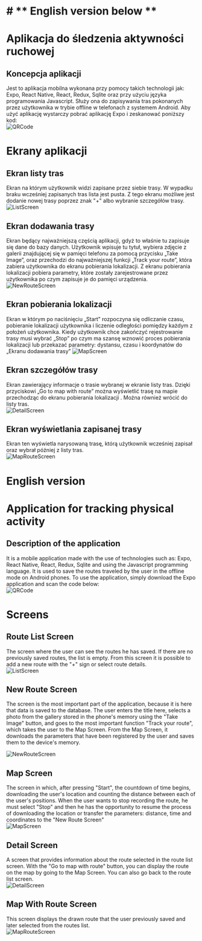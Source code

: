 # # ** English version below **
# Aplikacja do śledzenia aktywności ruchowej
## Koncepcja aplikacji 

Jest to aplikacja mobilna wykonana przy pomocy takich technologii jak: Expo, React Native, React, Redux, Sqlite oraz przy użyciu języka programowania Javascript.
Służy ona do zapisywania tras pokonanych przez użytkownika w trybie offline w telefonach z systemem Android.    Aby użyć aplikację wystarczy pobrać aplikację Expo i zeskanować poniższy kod:  
![QRCode](https://github.com/adsuski/Uniwersytet/blob/master/images/QR.PNG)


# Ekrany aplikacji

## Ekran listy tras
Ekran na którym użytkownik widzi zapisane przez siebie trasy. W wypadku braku wcześniej zapisanych tras lista jest pusta. Z tego ekranu możliwe jest dodanie nowej trasy poprzez znak "+" albo wybranie szczegółów trasy.
![ListScreen](https://github.com/adsuski/Uniwersytet/blob/master/images/ListScreen.jpg)

## Ekran dodawania trasy
Ekran będący najważniejszą częścią aplikacji, gdyż to właśnie tu zapisuje się dane do  bazy danych. Użytkownik wpisuje tu tytuł, wybiera zdjęcie z galerii znajdującej się w pamięci telefonu za pomocą przycisku „Take Image”, oraz przechodzi do najważniejszej funkcji  „Track your route”, która zabiera użytkownika do ekranu pobierania lokalizacji. Z ekranu pobierania lokalizacji pobiera parametry, które zostały zarejestrowane przez użytkownika po czym zapisuje je do pamięci urządzenia.  
![NewRouteScreen](https://github.com/adsuski/Uniwersytet/blob/master/images/NewRouteScreen.jpg)

## Ekran pobierania lokalizacji
Ekran w którym po naciśnięciu „Start” rozpoczyna się odliczanie czasu, pobieranie lokalizacji użytkownika i liczenie odległości pomiędzy każdym z położeń użytkownika. Kiedy użytkownik chce zakończyć rejestrowanie trasy musi wybrać „Stop” po czym ma szansę wznowić proces pobierania lokalizacji lub przekazać parametry: dystansu, czasu i koordynatów do „Ekranu dodawania trasy”
![MapScreen](https://github.com/adsuski/Uniwersytet/blob/master/images/MapScreen.jpg)

## Ekran szczegółów trasy
Ekran zawierający informacje o trasie wybranej w ekranie listy tras. Dzięki przyciskowi „Go to map with route” można wyświetlić trasę na mapie przechodząc do ekranu pobierania lokalizacji . Można również wrócić do listy tras.  
![DetailScreen](https://github.com/adsuski/Uniwersytet/blob/master/images/DetailScreen.jpg)

## Ekran wyświetlania zapisanej trasy
Ekran ten wyświetla narysowaną trasę, którą użytkownik wcześniej zapisał oraz wybrał później z listy tras.  
![MapRouteScreen](https://github.com/adsuski/Uniwersytet/blob/master/images/MapRouteScreen.jpg)




# English version
# Application for tracking physical activity
## Description of the application 

It is a mobile application made with the use of technologies such as: Expo, React Native, React, Redux, Sqlite and using the Javascript programming language.
It is used to save the routes traveled by the user in the offline mode on Android phones. To use the application, simply download the Expo application and scan the code below:  
![QRCode](https://github.com/adsuski/Uniwersytet/blob/master/images/QR.PNG)


# Screens

## Route List Screen
The screen where the user can see the routes he has saved. If there are no previously saved routes, the list is empty. From this screen it is possible to add a new route with the "+" sign or select route details.  
![ListScreen](https://github.com/adsuski/Uniwersytet/blob/master/images/ListScreen.jpg)

## New Route Screen
The screen is the most important part of the application, because it is here that data is saved to the database. The user enters the title here, selects a photo from the gallery stored in the phone's memory using the "Take Image" button, and goes to the most important function "Track your route", which takes the user to the Map Screen. From the Map Screen, it downloads the parameters that have been registered by the user and saves them to the device's memory.  

![NewRouteScreen](https://github.com/adsuski/Uniwersytet/blob/master/images/NewRouteScreen.jpg)

## Map Screen
The screen in which, after pressing "Start", the countdown of time begins, downloading the user's location and counting the distance between each of the user's positions. When the user wants to stop recording the route, he must select "Stop" and then he has the opportunity to resume the process of downloading the location or transfer the parameters: distance, time and coordinates to the "New Route Screen"  
![MapScreen](https://github.com/adsuski/Uniwersytet/blob/master/images/MapScreen.jpg)

## Detail Screen
A screen that provides information about the route selected in the route list screen. With the "Go to map with route" button, you can display the route on the map by going to the Map Screen. You can also go back to the route list screen.  
![DetailScreen](https://github.com/adsuski/Uniwersytet/blob/master/images/DetailScreen.jpg)

## Map With Route Screen
This screen displays the drawn route that the user previously saved and later selected from the routes list.  
![MapRouteScreen](https://github.com/adsuski/Uniwersytet/blob/master/images/MapRouteScreen.jpg)
